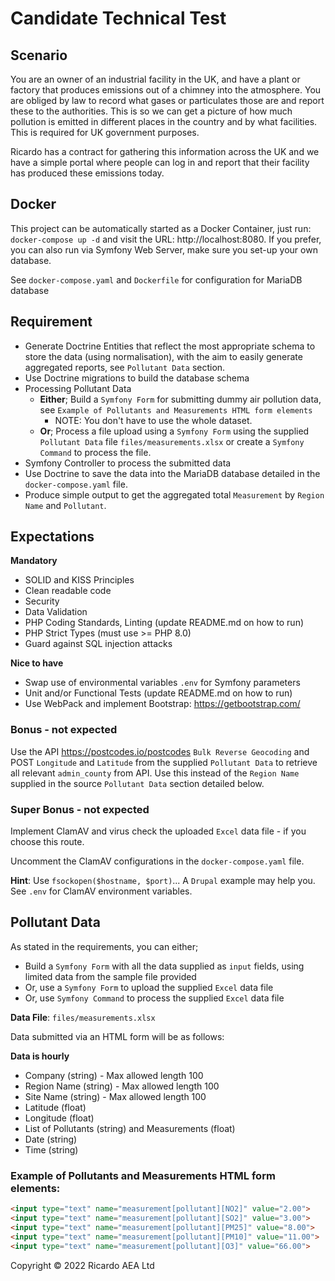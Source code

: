 # Candidate Technical Test

## Scenario
You are an owner of an industrial facility in the UK, and have a plant or factory that produces emissions out of a
chimney into the atmosphere.
You are obliged by law to record what gases or particulates those are and report these to the authorities.  This is so
we can get a picture of how much pollution is emitted in different places in the country and by what facilities.
This is required for UK government purposes.

Ricardo has a contract for gathering this information across the UK and we have a simple portal where people can log in
and report that their facility has produced these emissions today.

## Docker
This project can be automatically started as a Docker Container, just run: `docker-compose up -d` and visit the URL:
http://localhost:8080.  If you prefer, you can also run via Symfony Web Server, make sure you set-up your own database.

See `docker-compose.yaml` and `Dockerfile` for configuration for MariaDB database

## Requirement
- Generate Doctrine Entities that reflect the most appropriate schema to store the data (using normalisation), with the
aim to easily generate aggregated reports, see `Pollutant Data` section.
- Use Doctrine migrations to build the database schema
- Processing Pollutant Data
  - **Either**; Build a `Symfony Form` for submitting dummy air pollution data,
    see `Example of Pollutants and Measurements HTML form elements`
    - NOTE: You don't have to use the whole dataset.
  - **Or**; Process a file upload using a `Symfony Form` using the supplied `Pollutant Data`
file `files/measurements.xlsx` or create a `Symfony Command` to process the file.
- Symfony Controller to process the submitted data
- Use Doctrine to save the data into the MariaDB database detailed in the `docker-compose.yaml` file.
- Produce simple output to get the aggregated total `Measurement` by `Region Name` and `Pollutant`.

## Expectations
**Mandatory**
- SOLID and KISS Principles
- Clean readable code
- Security
- Data Validation
- PHP Coding Standards, Linting (update README.md on how to run)
- PHP Strict Types (must use >= PHP 8.0)
- Guard against SQL injection attacks

**Nice to have**
- Swap use of environmental variables `.env` for Symfony parameters
- Unit and/or Functional Tests (update README.md on how to run)
- Use WebPack and implement Bootstrap: https://getbootstrap.com/

### Bonus - not expected
Use the API https://postcodes.io/postcodes `Bulk Reverse Geocoding` and POST `Longitude` and `Latitude` from the
supplied `Pollutant Data` to retrieve all relevant `admin_county` from API.  Use this instead of the `Region Name`
supplied in the source `Pollutant Data` section detailed below.

### Super Bonus - not expected
Implement ClamAV and virus check the uploaded `Excel` data file - if you choose this route.

Uncomment the ClamAV configurations in the `docker-compose.yaml` file.

**Hint**: Use `fsockopen($hostname, $port)`... A `Drupal` example may help you.  See `.env` for ClamAV environment
variables.

## Pollutant Data
As stated in the requirements, you can either;
- Build a `Symfony Form` with all the data supplied as `input` fields, using limited data from the sample file provided
- Or, use a `Symfony Form` to upload the supplied `Excel` data file
- Or, use `Symfony Command` to process the supplied `Excel` data file

**Data File**: `files/measurements.xlsx`

Data submitted via an HTML form will be as follows:

**Data is hourly**
- Company (string) - Max allowed length 100
- Region Name (string) - Max allowed length 100
- Site Name (string) - Max allowed length 100
- Latitude (float)
- Longitude (float)
- List of Pollutants (string) and Measurements (float)
- Date (string)
- Time (string)

### Example of Pollutants and Measurements HTML form elements:
```html
<input type="text" name="measurement[pollutant][NO2]" value="2.00">
<input type="text" name="measurement[pollutant][SO2]" value="3.00">
<input type="text" name="measurement[pollutant][PM25]" value="8.00">
<input type="text" name="measurement[pollutant][PM10]" value="11.00">
<input type="text" name="measurement[pollutant][O3]" value="66.00">
```

Copyright © 2022 Ricardo AEA Ltd
